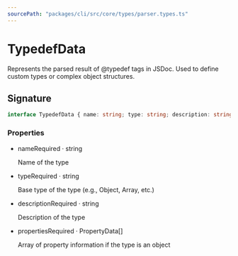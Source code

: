 ```yaml
---
sourcePath: "packages/cli/src/core/types/parser.types.ts"
---
```


# TypedefData

 
Represents the parsed result of @typedef tags in JSDoc. Used to define custom types or complex object structures.


## Signature

```typescript
interface TypedefData { name: string; type: string; description: string; properties: PropertyData[] }
```

### Properties

<ul class="post-parameters-ul">
  <li class="post-parameters-li post-parameters-li-root">
    <span class="post-parameters--name">name</span><span class="post-parameters--required">Required</span> · <span class="post-parameters--type">string</span>
    <br/>
    <p class="post-parameters--description">Name of the type</p>
  </li>
  <li class="post-parameters-li post-parameters-li-root">
    <span class="post-parameters--name">type</span><span class="post-parameters--required">Required</span> · <span class="post-parameters--type">string</span>
    <br/>
    <p class="post-parameters--description">Base type of the type (e.g., Object, Array, etc.)</p>
  </li>
  <li class="post-parameters-li post-parameters-li-root">
    <span class="post-parameters--name">description</span><span class="post-parameters--required">Required</span> · <span class="post-parameters--type">string</span>
    <br/>
    <p class="post-parameters--description">Description of the type</p>
  </li>
  <li class="post-parameters-li post-parameters-li-root">
    <span class="post-parameters--name">properties</span><span class="post-parameters--required">Required</span> · <span class="post-parameters--type">PropertyData[]</span>
    <br/>
    <p class="post-parameters--description">Array of property information if the type is an object</p>
  </li>
</ul>
